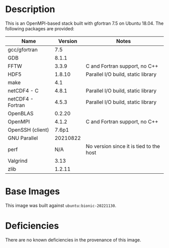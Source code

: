 # Description
This is an OpenMPI-based stack built with gfortran 7.5 on Ubuntu 18.04.  The
following packages are provided:

| Name | Version | Notes |
| --- | --- | --- |
| gcc/gfortran | 7.5 | |
| GDB | 8.1.1 | |
| FFTW | 3.3.9 | C and Fortran support, no C++ |
| HDF5 | 1.8.10 | Parallel I/O build, static library |
| make | 4.1 | |
| netCDF4 - C | 4.8.1 | Parallel I/O build, static library |
| netCDF4 - Fortran | 4.5.3 | Parallel I/O build, static library |
| OpenBLAS | 0.2.20 | |
| OpenMPI | 4.1.2 | C and Fortran support, no C++ |
| OpenSSH (client) | 7.6p1 | |
| GNU Parallel | 20210822 | |
| perf | N/A | No version since it is tied to the host |
| Valgrind | 3.13 | |
| zlib | 1.2.11 | |

# Base Images
This image was built against `ubuntu:bionic-20221130`.

# Deficiencies
There are no known deficiencies in the provenance of this image.
